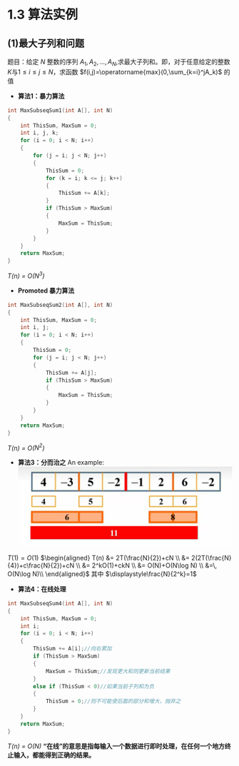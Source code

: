 # 1.3 算法实例

## (1)最大子列和问题
题目：给定 $N$ 整数的序列 ${A_1,A_2,...,A_N}$,求最大子列和。即，对于任意给定的整数$K$与$1\leq i\leq j\leq N$，求函数 $f(i,j)=\operatorname{max}(0,\sum_{k=i}^jA_k)$ 的值
- **算法1：暴力算法**
``` C
int MaxSubseqSum1(int A[], int N)
{
    int ThisSum, MaxSum = 0;
    int i, j, k;
    for (i = 0; i < N; i++)
    {
        for (j = i; j < N; j++)
        {
            ThisSum = 0;
            for (k = i; k <= j; k++)
            {
                ThisSum += A[k];
            }
            if (ThisSum > MaxSum)
            {
                MaxSum = ThisSum;
            }
        }
    }
    return MaxSum;
}
```
*T(n) = O($N^3$)*

- **Promoted 暴力算法**
``` C
int MaxSubseqSum2(int A[], int N)
{
    int ThisSum, MaxSum = 0;
    int i, j;
    for (i = 0; i < N; i++)
    {
        ThisSum = 0;
        for (j = i; j < N; j++)
        {
            ThisSum += A[j];
            if (ThisSum > MaxSum)
            {
                MaxSum = ThisSum;
            }
        }
    }
    return MaxSum;
}
```
*T(n) = O($N^2$)*

- **算法3：分而治之**
An example:
![1682006491043](image/1.3/1682006491043.png)

$T(1) = O(1)$
$\begin{aligned}
T(n) &= 2T(\frac{N}{2})+cN \\
&= 2(2T(\frac{N}{4})+c\frac{N}{2})+cN \\
&= 2^kO(1)+ckN \\
&= O(N)+O(N\log N) \\
&=\, O(N\log N)\\
\end{aligned}$
其中 $\displaystyle\frac{N}{2^k}=1$

- **算法4：在线处理**
``` C
int MaxSubseqSum4(int A[], int N)
{
    int ThisSum, MaxSum = 0;
    int i;
    for (i = 0; i < N; i++)
    {
        ThisSum += A[i];//向右累加
        if (ThisSum > MaxSum)
        {
            MaxSum = ThisSum;//发现更大和则更新当前结果
        }
        else if (ThisSum < 0)//如果当前子列和为负
        {
            ThisSum = 0;//则不可能使后面的部分和增大，抛弃之
        }
    }
    return MaxSum;
}
```
*T(n) = O($N$)* 
**“在线”的意思是指每输入一个数据进行即时处理，在任何一个地方终止输入，都能得到正确的结果。**

